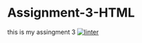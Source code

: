 # Assignment-3-HTML
this is my assingment 3
[![linter](https://github.com/Hafsa-Woyessa/Assignment-3-HTML/workflows/linter/badge.svg)](https://github.com/marketplace/actions/super-linter)
